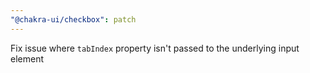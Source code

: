 ```yaml
---
"@chakra-ui/checkbox": patch
---
```


Fix issue where `tabIndex` property isn't passed to the underlying input element
